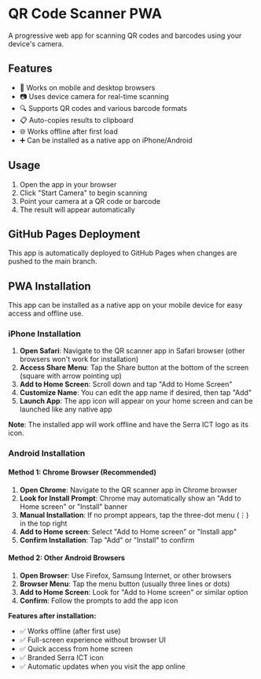 # QR Code Scanner PWA

A progressive web app for scanning QR codes and barcodes using your device's camera.

## Features

- 📱 Works on mobile and desktop browsers
- 📷 Uses device camera for real-time scanning  
- 🔍 Supports QR codes and various barcode formats
- 📋 Auto-copies results to clipboard
- 🌐 Works offline after first load
- ➕ Can be installed as a native app on iPhone/Android

## Usage

1. Open the app in your browser
2. Click "Start Camera" to begin scanning
3. Point your camera at a QR code or barcode
4. The result will appear automatically

## GitHub Pages Deployment

This app is automatically deployed to GitHub Pages when changes are pushed to the main branch.

## PWA Installation

This app can be installed as a native app on your mobile device for easy access and offline use.

### iPhone Installation

1. **Open Safari**: Navigate to the QR scanner app in Safari browser (other browsers won't work for installation)
2. **Access Share Menu**: Tap the Share button at the bottom of the screen (square with arrow pointing up)
3. **Add to Home Screen**: Scroll down and tap "Add to Home Screen"
4. **Customize Name**: You can edit the app name if desired, then tap "Add"
5. **Launch App**: The app icon will appear on your home screen and can be launched like any native app

**Note**: The installed app will work offline and have the Serra ICT logo as its icon.

### Android Installation

#### Method 1: Chrome Browser (Recommended)
1. **Open Chrome**: Navigate to the QR scanner app in Chrome browser
2. **Look for Install Prompt**: Chrome may automatically show an "Add to Home screen" or "Install" banner
3. **Manual Installation**: If no prompt appears, tap the three-dot menu (⋮) in the top right
4. **Add to Home screen**: Select "Add to Home screen" or "Install app"
5. **Confirm Installation**: Tap "Add" or "Install" to confirm

#### Method 2: Other Android Browsers
1. **Open Browser**: Use Firefox, Samsung Internet, or other browsers
2. **Browser Menu**: Tap the menu button (usually three lines or dots)
3. **Add to Home Screen**: Look for "Add to Home screen" or similar option
4. **Confirm**: Follow the prompts to add the app icon

**Features after installation:**
- ✅ Works offline (after first use)
- ✅ Full-screen experience without browser UI
- ✅ Quick access from home screen
- ✅ Branded Serra ICT icon
- ✅ Automatic updates when you visit the app online
